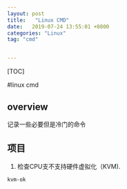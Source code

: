 ```yaml
---
layout: post
title:   "Linux CMD"
date:   2019-07-24 13:55:01 +0800
categories: "Linux"
tag: "cmd"


---
```


[TOC]





#linux cmd

## overview

记录一些必要但是冷门的命令

## 项目

1. 检查CPU支不支持硬件虚拟化（KVM).

```shell
kvm-ok
```



